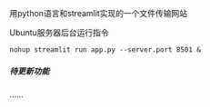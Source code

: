 用python语言和streamlit实现的一个文件传输网站



Ubuntu服务器后台运行指令

```
nohup streamlit run app.py --server.port 8501 &
```



##### 待更新功能

……